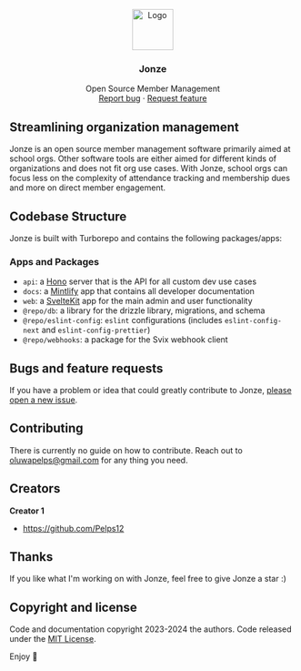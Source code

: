 <p align="center">
  <a href="https://example.com/">
    <img src="https://jonze.co/logo.svg" alt="Logo" width=72 height=72>
  </a>

  <h3 align="center">Jonze</h3>

  <p align="center">
    Open Source Member Management
    <br>
    <a href="https://github.com/Pelps12/jonze/issues/new">Report bug</a>
    ·
    <a href="https://github.com/Pelps12/jonze/issues/new">Request feature</a>
  </p>
</p>

## Streamlining organization management

Jonze is an open source member management software primarily aimed at school orgs. Other software tools are either aimed for different kinds of organizations and does not fit org use cases. With Jonze, school orgs can focus less on the complexity of attendance tracking and membership dues and more on direct member engagement.

## Codebase Structure

Jonze is built with Turborepo and contains the following packages/apps:

### Apps and Packages

- `api`: a [Hono](https://hono.dev/) server that is the API for all custom dev use cases
- `docs`: a [Mintlify](https://mintlify.com) app that contains all developer documentation
- `web`: a [SvelteKit](https://kit.svelte.dev/) app for the main admin and user functionality
- `@repo/db`: a library for the drizzle library, migrations, and schema
- `@repo/eslint-config`: `eslint` configurations (includes `eslint-config-next` and `eslint-config-prettier`)
- `@repo/webhooks`: a package for the Svix webhook client

## Bugs and feature requests

If you have a problem or idea that could greatly contribute to Jonze, [please open a new issue](https://github.com/Pelps12/jonze/issues/new).

## Contributing

There is currently no guide on how to contribute. Reach out to oluwapelps@gmail.com for any thing you need.

## Creators

**Creator 1**

- <https://github.com/Pelps12>

## Thanks

If you like what I'm working on with Jonze, feel free to give Jonze a star :)

## Copyright and license

Code and documentation copyright 2023-2024 the authors. Code released under the [MIT License](https://reponame/blob/master/LICENSE).

Enjoy :metal:

